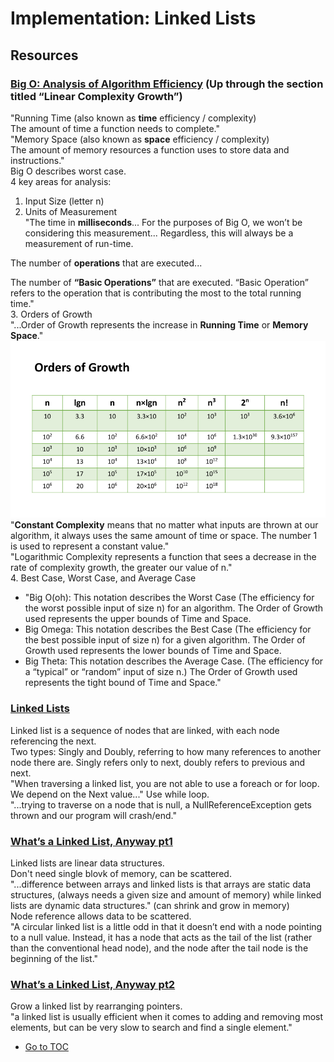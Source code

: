 # Implementation: Linked Lists

## Resources

### [Big O: Analysis of Algorithm Efficiency](https://codefellows.github.io/common_curriculum/data_structures_and_algorithms/Code_401/class-05/resources/big_oh.html) (Up through the section titled “Linear Complexity Growth”)

"Running Time (also known as **time** efficiency / complexity)  
The amount of time a function needs to complete."  
"Memory Space (also known as **space** efficiency / complexity)  
The amount of memory resources a function uses to store data and instructions."  
Big O describes worst case.  
4 key areas for analysis:  

1. Input Size (letter n)  
2. Units of Measurement  
"The time in **milliseconds**...
For the purposes of Big O, we won’t be considering this measurement... Regardless, this will always be a measurement of run-time.

The number of **operations** that are executed...

The number of **“Basic Operations”** that are executed.
“Basic Operation” refers to the operation that is contributing the most to the total running time."  
3. Orders of Growth  
"...Order of Growth represents the increase in **Running Time** or **Memory Space**."  
![Orders Of Growth](assets/OrdersOfGrowth.png)  
"**Constant Complexity** means that no matter what inputs are thrown at our algorithm, it always uses the same amount of time or space. The number 1 is used to represent a constant value."  
"Logarithmic Complexity represents a function that sees a decrease in the rate of complexity growth, the greater our value of n."  
4. Best Case, Worst Case, and Average Case  

- "Big O(oh): This notation describes the Worst Case (The efficiency for the worst possible input of size n) for an algorithm. The Order of Growth used represents the upper bounds of Time and Space.
- Big Omega: This notation describes the Best Case (The efficiency for the best possible input of size n) for a given algorithm. The Order of Growth used represents the lower bounds of Time and Space.
- Big Theta: This notation describes the Average Case. (The efficiency for a “typical” or “random” input of size n.) The Order of Growth used represents the tight bound of Time and Space."  

### [Linked Lists](https://codefellows.github.io/common_curriculum/data_structures_and_algorithms/Code_401/class-05/resources/singly_linked_list.html)

Linked list is a sequence of nodes that are linked, with each node referencing the next.  
Two types: Singly and Doubly, referring to how many references to another node there are.  Singly refers only to next, doubly refers to previous and next.  
"When traversing a linked list, you are not able to use a foreach or for loop. We depend on the Next value..." Use while loop.  
"...trying to traverse on a node that is null, a NullReferenceException gets thrown and our program will crash/end."  

### [What’s a Linked List, Anyway pt1](https://medium.com/basecs/whats-a-linked-list-anyway-part-1-d8b7e6508b9d)

Linked lists are linear data structures.  
Don't need single blovk of memory, can be scattered.  
"...difference between arrays and linked lists is that arrays are static data structures, (always needs a given size and amount of memory) while linked lists are dynamic data structures." (can shrink and grow in memory)  
Node reference allows data to be scattered.  
"A circular linked list is a little odd in that it doesn’t end with a node pointing to a null value. Instead, it has a node that acts as the tail of the list (rather than the conventional head node), and the node after the tail node is the beginning of the list."  

### [What’s a Linked List, Anyway pt2](https://medium.com/basecs/whats-a-linked-list-anyway-part-2-131d96f71996)

Grow a linked list by rearranging pointers.  
"a linked list is usually efficient when it comes to adding and removing most elements, but can be very slow to search and find a single element."  

- [Go to TOC](README.md)
